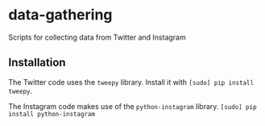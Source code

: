 data-gathering
==============

Scripts for collecting data from Twitter and Instagram

Installation
------------

The Twitter code uses the `tweepy` library. Install it with `[sudo] pip install tweepy`.

The Instagram code makes use of the `python-instagram` library. `[sudo] pip install python-instagram`
